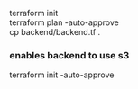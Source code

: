 terraform init \
terraform plan -auto-approve \
cp backend/backend.tf . 

### enables backend to use s3
terraform init -auto-approve
